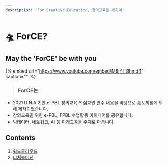 ```yaml
---
description: 'For Creative Education, 창의교육을 위하여'
---
```


# 🛸 ForCE?

## May the 'ForCE' be with you

{% embed url="https://www.youtube.com/embed/M9iYT3lhmd4" caption="" %}

> ### ForCE는

* 2021 D.N.A.기반 e-PBL 창의교육 핵심교원 연수 내용을 바탕으로 홍토끼쌤에 의해 제작되었습니다.
* 창의교육을 위한 e-PBL, FPBL 수업활동 아이디어를 공유합니다. 
* 빅데이터, 네트워크, AI 등 미래교육을 주제로 다룹니다. 

## Contents

1. [워드클라우드](protocol/idea1.md)
2. [티쳐블머신](protocol/case2.md)

